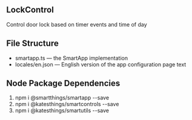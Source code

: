 ## LockControl 

Control door lock based on timer events and time of day

## File Structure

* smartapp.ts &mdash; the SmartApp implementation
* locales/en.json &mdash; English version of the app configuration page text

## Node Package Dependencies
1. npm i @smartthings/smartapp --save
2. npm i @katesthings/smartcontrols --save
3. npm i @katesthings/smartutils --save
